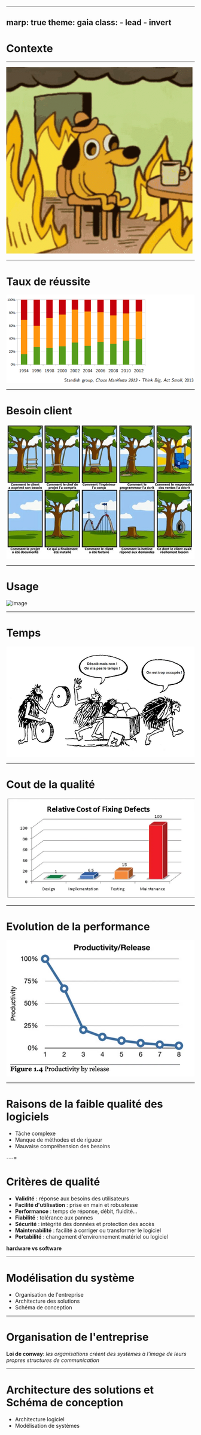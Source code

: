 ---
marp: true
theme: gaia
class:
    - lead
    - invert
 ---

# Contexte
 ---

 ![image](./assets/everything-is-fine-itsfine.gif)

 ---
# Taux de réussite

![image](./assets/chaosreport.png)

 ---

  # Besoin client
 ![image](./assets/gestion_projet_balancoire.jpg)

 ---

# Usage
![image](./assets/fonctionnalités.png)

 ---
 # Temps
![image](./assets/NOTime.jfif)

 ---
 # Cout de la qualité
 ![image](./assets/CostOfDefect.webp)

 ---
  # Evolution de la performance
 ![image](./assets/ProductivityByRelease.webp)

 ---

 # Raisons de la faible qualité des logiciels
* Tâche complexe
* Manque de méthodes et de rigueur
* Mauvaise compréhension des besoins

 ---=

 # Critères de qualité
* **Validité** : réponse aux besoins des utilisateurs
* **Facilité d'utilisation** : prise en main et robustesse
* **Performance** : temps de réponse, débit, fluidité...
* **Fiabilité** : tolérance aux pannes
* **Sécurité** : intégrité des données et protection des accès
* **Maintenabilité** : facilité à corriger ou transformer le logiciel
* **Portabilité** : changement d'environnement matériel ou logiciel

**hardware vs software**

 ---

# Modélisation du système

* Organisation de l'entreprise
* Architecture des solutions
* Schéma de conception

 ---

 # Organisation de l'entreprise

**Loi de conway**:
 _les organisations créent des systèmes à l’image de leurs propres structures de communication_

 ---

 # Architecture des solutions et Schéma de conception

* Architecture logiciel
* Modélisation de systèmes

